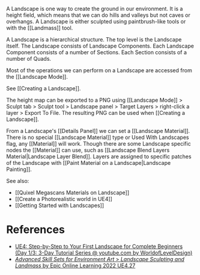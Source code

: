 A Landscape is one way to create the ground in our environment.
It is a height field, which means that we can do hills and valleys but not caves or overhangs.
A Landscape is either sculpted using paintbrush-like tools or with the [[Landmass]] tool.

A Landscape is a hierarchical structure.
The top level is the Landscape itself.
The Landscape consists of Landscape Components.
Each Landscape Component consists of a number of Sections.
Each Section consists of a number of Quads.

Most of the operations we can perform on a Landscape are accessed from the [[Landscape Mode]].

See [[Creating a Landscape]].

The height map can be exported to a PNG using [[Landscape Mode]] > Sculpt tab > Sculpt tool > Landscape panel > Target Layers > right-click a layer > Export To File.
The resulting PNG can be used when [[Creating a Landscape]].

From a Landscape's [[Details Panel]] we can set a [[Landscape Material]].
There is no special [[Landscape Material]] type or Used With Landscapes flag, any [[Material]] will work.
Though there are some Landscape specific nodes the [[Material]] can use, such as [[Landscape Blend Layers Material|Landscape Layer Blend]].
Layers are assigned to specific patches of the Landscape with [[Paint Material on a Landscape|Landscape Painting]].

See also:
- [[Quixel Megascans Materials on Landscape]]
- [[Create a Photorealistic world in UE4]]
- [[Getting Started with Landscapes]]

# References

- [UE4: Step-by-Step to Your First Landscape for Complete Beginners (Day 1/3: 3-Day Tutorial Series @ youtube.com by WorldofLevelDesign)](https://www.youtube.com/watch?v=CWHV8-cVYTA)
- [_Advanced Skill Sets for Environment Art_ > _Landscape Sculpting and Landmass_ by Epic Online Learning 2022 UE4.27](https://dev.epicgames.com/community/learning/courses/Qwa/unreal-engine-advanced-skill-sets-for-environment-art/0Rz6/landscape-sculpting-and-landmass)

